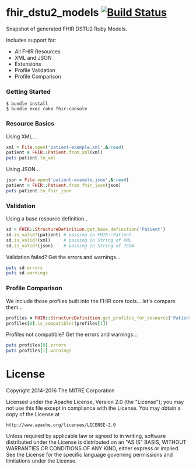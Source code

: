 # fhir_dstu2_models [![Build Status](https://api.travis-ci.org/fhir-crucible/fhir_dstu2_models.svg?branch=master)](https://travis-ci.org/fhir-crucible/fhir_dstu2_models)

Snapshot of generated FHIR DSTU2 Ruby Models.

Includes support for:
* All FHIR Resources
* XML and JSON
* Extensions
* Profile Validation
* Profile Comparison

### Getting Started

    $ bundle install
    $ bundle exec rake fhir:console

### Resource Basics

Using XML...
```ruby
xml = File.open('patient-example.xml',&:read)
patient = FHIR::Patient.from_xml(xml)
puts patient.to_xml
```
Using JSON...
```ruby
json = File.open('patient-example.json',&:read)
patient = FHIR::Patient.from_fhir_json(json)
puts patient.to_fhir_json
```
### Validation

Using a base resource definition...
```ruby
sd = FHIR::StructureDefinition.get_base_definition('Patient')
sd.is_valid?(patient) # passing in FHIR::Patient
sd.is_valid?(xml)     # passing in String of XML
sd.is_valid?(json)    # passing in String of JSON
```
Validation failed? Get the errors and warnings...
```ruby
puts sd.errors
puts sd.warnings
```
### Profile Comparison

We include those profiles built into the FHIR core tools... let's compare them...
```ruby
profiles = FHIR::StructureDefinition.get_profiles_for_resource('Patient')
profiles[0].is_compatible?(profiles[1])
```
Profiles not compatible? Get the errors and warnings...
```ruby
puts profiles[0].errors
puts profiles[1].warnings
```
# License

Copyright 2014-2016 The MITRE Corporation

Licensed under the Apache License, Version 2.0 (the "License");
you may not use this file except in compliance with the License.
You may obtain a copy of the License at

    http://www.apache.org/licenses/LICENSE-2.0

Unless required by applicable law or agreed to in writing, software
distributed under the License is distributed on an "AS IS" BASIS,
WITHOUT WARRANTIES OR CONDITIONS OF ANY KIND, either express or implied.
See the License for the specific language governing permissions and
limitations under the License.
